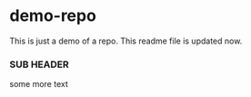 # demo-repo 

This is just a demo of a repo.
This readme file is updated now.

### SUB HEADER

some more text 